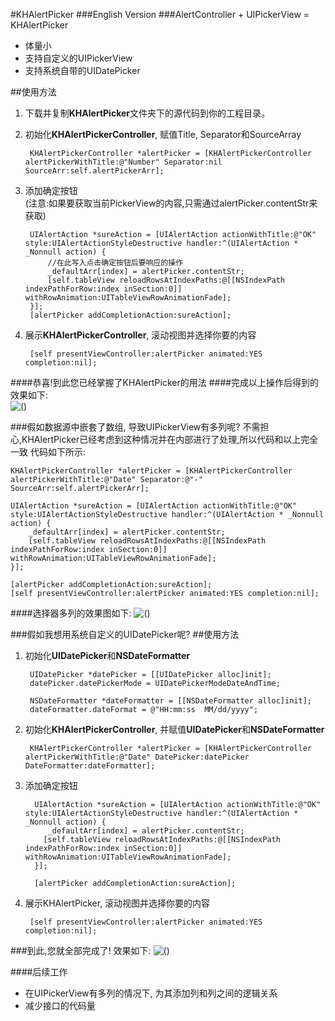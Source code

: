 #KHAlertPicker
###English Version
###AlertController + UIPickerView = KHAlertPicker
- 体量小
- 支持自定义的UIPickerView
- 支持系统自带的UIDatePicker


##使用方法
1. 下载并复制**KHAlertPicker**文件夹下的源代码到你的工程目录。
2. 初始化**KHAlertPickerController**, 赋值Title, Separator和SourceArray

        KHAlertPickerController *alertPicker = [KHAlertPickerController alertPickerWithTitle:@"Number" Separator:nil SourceArr:self.alertPickerArr];
        
3. 添加确定按钮  
(注意:如果要获取当前PickerView的内容,只需通过alertPicker.contentStr来获取)
	 	
	 	UIAlertAction *sureAction = [UIAlertAction actionWithTitle:@"OK" style:UIAlertActionStyleDestructive handler:^(UIAlertAction * _Nonnull action) {
	 		//在此写入点击确定按钮后要响应的操作
	 		_defaultArr[index] = alertPicker.contentStr;
        	[self.tableView reloadRowsAtIndexPaths:@[[NSIndexPath indexPathForRow:index inSection:0]] withRowAnimation:UITableViewRowAnimationFade];
	 	}];
	    [alertPicker addCompletionAction:sureAction];

4. 展示**KHAlertPickerController**, 滚动视图并选择你要的内容

		[self presentViewController:alertPicker animated:YES completion:nil];

####恭喜!到此您已经掌握了KHAlertPicker的用法
####完成以上操作后得到的效果如下:  
![()](https://github.com/ArronZhangKH/KH_Resources/blob/master/KHAlertPicker_Demo02.gif?raw=true)

  
  
###假如数据源中嵌套了数组, 导致UIPickerView有多列呢? 不需担心,KHAlertPicker已经考虑到这种情况并在内部进行了处理,所以代码和以上完全一致
代码如下所示:

	KHAlertPickerController *alertPicker = [KHAlertPickerController alertPickerWithTitle:@"Date" Separator:@"-" SourceArr:self.alertPickerArr];
    
    UIAlertAction *sureAction = [UIAlertAction actionWithTitle:@"OK" style:UIAlertActionStyleDestructive handler:^(UIAlertAction * _Nonnull action) {
        _defaultArr[index] = alertPicker.contentStr;
        [self.tableView reloadRowsAtIndexPaths:@[[NSIndexPath indexPathForRow:index inSection:0]] withRowAnimation:UITableViewRowAnimationFade];
    }];
    
    [alertPicker addCompletionAction:sureAction];  
    [self presentViewController:alertPicker animated:YES completion:nil];
####选择器多列的效果图如下:
![()](https://github.com/ArronZhangKH/KH_Resources/blob/master/KHAlertPicker_Demo01.gif?raw=true)   
 
###假如我想用系统自定义的UIDatePicker呢?
##使用方法
1. 初始化**UIDatePicker**和**NSDateFormatter**

        UIDatePicker *datePicker = [[UIDatePicker alloc]init];
   	    datePicker.datePickerMode = UIDatePickerModeDateAndTime;
    
  	    NSDateFormatter *dateFormatter = [[NSDateFormatter alloc]init];
  	    dateFormatter.dateFormat = @"HH:mm:ss  MM/dd/yyyy";

2. 初始化**KHAlertPickerController**, 并赋值**UIDatePicker**和**NSDateFormatter**
 
    	KHAlertPickerController *alertPicker = [KHAlertPickerController alertPickerWithTitle:@"Date" DatePicker:datePicker DateFormatter:dateFormatter];
    
3. 添加确定按钮  

  	 	 UIAlertAction *sureAction = [UIAlertAction actionWithTitle:@"OK" style:UIAlertActionStyleDestructive handler:^(UIAlertAction * _Nonnull action) {
        	_defaultArr[index] = alertPicker.contentStr;
      	   [self.tableView reloadRowsAtIndexPaths:@[[NSIndexPath indexPathForRow:index inSection:0]] withRowAnimation:UITableViewRowAnimationFade];
   		 }];
   		 
   		 [alertPicker addCompletionAction:sureAction];
    
4. 展示KHAlertPicker, 滚动视图并选择你要的内容
   
    	[self presentViewController:alertPicker animated:YES completion:nil];
   	
###到此,您就全部完成了! 效果如下:
![()](https://github.com/ArronZhangKH/KH_Resources/blob/master/KHAlertView_Demo03.gif?raw=true)

####后续工作
- 在UIPickerView有多列的情况下, 为其添加列和列之间的逻辑关系
- 减少接口的代码量

